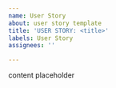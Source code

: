 ```yaml
---
name: User Story
about: user story template
title: 'USER STORY: <title>'
labels: User Story
assignees: ''

---
```


content placeholder
